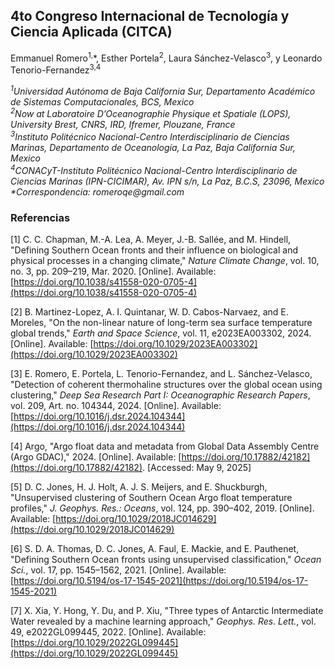 ## 4to Congreso Internacional de Tecnología y Ciencia Aplicada (CITCA)
Emmanuel Romero<sup>1,</sup>*, Esther Portela<sup>2</sup>, Laura Sánchez-Velasco<sup>3</sup>, y Leonardo Tenorio-Fernandez<sup>3,4</sup>

_<sup>1</sup>Universidad Autónoma de Baja California Sur, Departamento Académico de Sistemas Computacionales, BCS, Mexico</br>
<sup>2</sup>Now at Laboratoire D’Oceanographie Physique et Spatiale (LOPS), University Brest, CNRS, IRD, Ifremer, Plouzane, France</br>
<sup>3</sup>Instituto Politécnico Nacional-Centro Interdisciplinario de Ciencias Marinas, Departamento de Oceanología, La Paz, Baja California Sur, Mexico</br>
<sup>4</sup>CONACyT-Instituto Politécnico Nacional-Centro Interdisciplinario de Ciencias Marinas (IPN-CICIMAR), Av. IPN s/n, La Paz, B.C.S, 23096, Mexico</br>
*Correspondencia: romeroqe@gmail.com_

### Referencias

[1] C. C. Chapman, M.-A. Lea, A. Meyer, J.-B. Sallée, and M. Hindell, "Defining Southern Ocean fronts and their influence on biological and physical processes in a changing climate," *Nature Climate Change*, vol. 10, no. 3, pp. 209–219, Mar. 2020. [Online]. Available: [https://doi.org/10.1038/s41558-020-0705-4](https://doi.org/10.1038/s41558-020-0705-4)

[2] B. Martinez-Lopez, A. I. Quintanar, W. D. Cabos-Narvaez, and E. Moreles, "On the non-linear nature of long-term sea surface temperature global trends," *Earth and Space Science*, vol. 11, e2023EA003302, 2024. [Online]. Available: [https://doi.org/10.1029/2023EA003302](https://doi.org/10.1029/2023EA003302)

[3] E. Romero, E. Portela, L. Tenorio-Fernandez, and L. Sánchez-Velasco, "Detection of coherent thermohaline structures over the global ocean using clustering," *Deep Sea Research Part I: Oceanographic Research Papers*, vol. 209, Art. no. 104344, 2024. [Online]. Available: [https://doi.org/10.1016/j.dsr.2024.104344](https://doi.org/10.1016/j.dsr.2024.104344)

[4] Argo, "Argo float data and metadata from Global Data Assembly Centre (Argo GDAC)," 2024. [Online]. Available: [https://doi.org/10.17882/42182](https://doi.org/10.17882/42182). [Accessed: May 9, 2025]

[5] D. C. Jones, H. J. Holt, A. J. S. Meijers, and E. Shuckburgh, "Unsupervised clustering of Southern Ocean Argo float temperature profiles," *J. Geophys. Res.: Oceans*, vol. 124, pp. 390–402, 2019. [Online]. Available: [https://doi.org/10.1029/2018JC014629](https://doi.org/10.1029/2018JC014629)

[6] S. D. A. Thomas, D. C. Jones, A. Faul, E. Mackie, and E. Pauthenet, "Defining Southern Ocean fronts using unsupervised classification," *Ocean Sci.*, vol. 17, pp. 1545–1562, 2021. [Online]. Available: [https://doi.org/10.5194/os-17-1545-2021](https://doi.org/10.5194/os-17-1545-2021)

[7] X. Xia, Y. Hong, Y. Du, and P. Xiu, "Three types of Antarctic Intermediate Water revealed by a machine learning approach," *Geophys. Res. Lett.*, vol. 49, e2022GL099445, 2022. [Online]. Available: [https://doi.org/10.1029/2022GL099445](https://doi.org/10.1029/2022GL099445)
